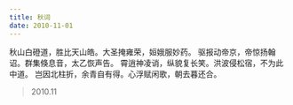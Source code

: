 ```yaml
---
title: 秋词
date: 2010-11-01
---
```


秋山白磴道，胜比天山皓。大圣掩雍荣，姮娥服妙药。<!--more-->
驱报动帝京，帝惊扬翰诏。群集倏息音，太乙恢声告。
霄逍神凌诮，纵貌复长笑。洪波侵松宿，不为此中道。
岂因北柱折，余青自有得。心浮赋闲歌，朝去暮还合。

> 2010.11